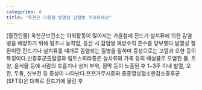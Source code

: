 ```yaml
---
categories: d
title: "옥천군 가을철 발열성 감염병 주의하세요"
---
```

[월간인물] 옥천군보건소는 야외활동이 많아지는 가을철에 진드기·설치류에 의한 감염병을 예방하기 위해 벌초나 농작업, 등산 시 감염병 예방수칙 준수를 당부했다.발열성 질환이란 진드기나 설치류를 매개로 감염되는 질병을 말하며 증상으로는 고열과 오한 등이 특징이다.신증후군출혈열과 렙토스피라증은 설치류와 가축 등의 배설물로 오염된 물, 토양, 음식물 등에 사람의 호흡기나 상처 부위, 점막 등이 노출된 후 1~3주 이내 발열, 오한, 두통, 신부전 등 증상이 나타난다.쯔쯔가무시증와 중증열성혈소판감소증후군(SFTS)은 대체로 진드기에 물린 후